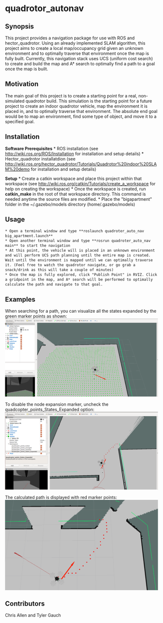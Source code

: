 # quadrotor_autonav

## Synopsis

This project provides a navigation package for use with ROS and hector_quadrotor.
Using an already implemented SLAM algorithm, this project aims to create a local map/occupancy grid given an unknown environment and to optimally traverse that environment once the map is fully built.
Currently, this navigation stack uses UCS (uniform cost search) to create and build the map and A* search to optimally find a path to a goal once the map is built.

## Motivation

The main goal of this project is to create a starting point for a real, non-simulated quadrotor build. This simulation is the starting point for a future project to create an indoor quadrotor vehicle, map the environment it is placed in, and to optimally traverse that environment. The absolute end goal would be to map an environment, find some type of object, and move it to a specified goal.

## Installation

**Software Prerequisites**
	* ROS installation (see http://wiki.ros.org/ROS/Installation for installation and setup details)
	* Hector_quadrotor installatdion (see http://wiki.ros.org/hector_quadrotor/Tutorials/Quadrotor%20indoor%20SLAM%20demo for installation and setup details)

**Setup**
	* Create a catkin workspace and place this project within that workspace (see http://wiki.ros.org/catkin/Tutorials/create_a_workspace for help on creating the workspace)
	* Once the workspace is created, run **catkin_make** in the root of that workspace directory. This command is needed anytime the source files are modified. 
	* Place the "bigapartment" folder in the ~/.gazebo/models directory (home/.gazebo/models)

## Usage
	* Open a terminal window and type **roslaunch quadroter_auto_nav big_apartment.launch**
	* Open another terminal window and type **rosrun quadroter_auto_nav main** to start the navigation
	* At this point, the vehicle will is placed in an unknown environment and will perform UCS path planning until the entire map is created. Wait until the environment is mapped until we can optimally traverse it. (Feel free to watch the quadrotor navigate, or go grab a snack/drink as this will take a couple of minutes)
	* Once the map is fully explored, click "Publish Point" in RVIZ. Click a gridpoint in the map, and A* search will be performed to optimally calculate the path and navigate to that goal.

## Examples

When searching for a path, you can visualize all the states expanded by the green marker points as shown:
![Node expansion](images/node_expansion.png?raw=true "State nodes expansion visualization")

To disable the node expansion marker, uncheck the quadcopter_points_States_Expanded option:
![Disable node expansion visualization](images/marker_states_off.png?raw=true "State nodes expansion visualization disabled")

The calculated path is displayed with red marker points:
![Calculated path](images/path_retrieved.png?raw=true "Calculated path visualization")

## Contributors

Chris Allen and Tyler Gauch


